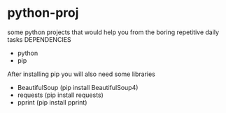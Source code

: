 # python-proj
some python projects that would help you from the boring repetitive  daily tasks
DEPENDENCIES

* python
* pip

After installing pip you will also need some libraries

* BeautifulSoup (pip install BeautifulSoup4)
* requests (pip install requests)
* pprint (pip install pprint)
